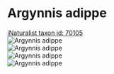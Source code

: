 
Argynnis adippe
===============
  
[iNaturalist taxon id: 70105](https://www.inaturalist.org/taxa/70105)  
![Argynnis adippe](https://inaturalist-open-data.s3.amazonaws.com/photos/227987134/medium.jpeg)  
![Argynnis adippe](https://inaturalist-open-data.s3.amazonaws.com/photos/42621481/medium.jpeg)  
![Argynnis adippe](https://inaturalist-open-data.s3.amazonaws.com/photos/227987134/medium.jpeg)  
![Argynnis adippe](https://inaturalist-open-data.s3.amazonaws.com/photos/42621481/medium.jpeg)